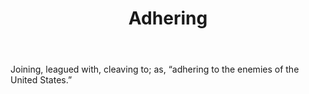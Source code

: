 ---
title: Adhering
letter: A
permalink: "/definitions/adhering.html"
body: Joining, leagued with, cleaving to; as, “adhering to the enemies of the United
  States.”
published_at: '2018-07-07'
layout: post
---